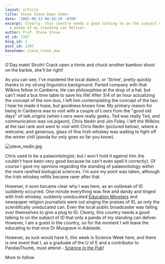 ```yaml
---
layout: article
title: Steve Steve Down Under
date: '2005-09-13 00:16:29 -0700'
excerpt: Clearly, this country needs a good talking to on the subject of ID that only
  a panda of my standing can deliver.
author: Prof. Steve Steve
mt_id: 1397
blog_id: 2
post_id: 1397
basename: steve_steve_dow
---
```

G'Day mate! Struth! Crack open a tinnie and chuck another bamboo shoot on the barbie, she'll be right!

As you can see, I've mastered the local dialect, or 'Strine', pretty quickly thanks to my strong linguistics background. Parted company with that Wilkins fellow in Canberra. He can philosophise at the drop of a hat, but can't read a bus time table to save his life! After 3/4 of an hour actualizing the concept of the non-bus, I left him contemplating the concept of the taxi. I hear he made it hope, but goodness knows how. My primary reason for being in Canberra was to visit with a couple of t.oers from the "good old days" of talk.origins (when t.oers were really geeks, Ted was really Ted, and communication was via pigeon), Chris Nedin and Jim Foley. I left the Wilkins at the taxi rank and went to visit with Chris Nedin (pictured below), where a welcome, and generous, glass of fine Irish whiskey was waiting to fight off the winter chill (panda fur only goes so far you know).

<img src="/PT/uploads/2006/steve_nedin.jpg" alt="steve_nedin.jpg" />

Chris used to be a palaeontologist, but I won't hold it against him (he couldn't have been very good because he can't even spell it correctly). Of course I gave my opinions regarding the standing of palaeontology within the more rarefied biological sciences. I'm sure my point was taken, although the Irish whiskey refills became rarer after that.

However, it soon became clear why I was here, as an outbreak of ID suddenly occurred. One minute everything was fine and dandy and tinged with Irish whiskey, suddenly uneducated [Education Ministers](http://www.google.com.au/url?sa=t&amp;ct=res&amp;cd=1&amp;url=http%3A//www.abc.net.au/pm/content/2005/s1447202.htm&amp;ei=xmEmQ_zCFdDe4AGGnrznDQ) and newspaper religion journalists were out singing the praises of ID, as only the scientifically uneducated can. Even the local public broadcaster was falling over themselves to give a plug to ID. Clearly, this country needs a good talking to on the subject of ID that only a panda of my standing can deliver. However, I am a guest in the country, so for the moment I will leave the educating to that nice Dr Musgrave in Adelaide.

However, as luck would have it, this week is Science Week here, and there is one event that I, as a graduate of the U of E and a contributor to PandasThumb, must attend - [Science in the Pub](http://www2b.abc.net.au/science/sweek/Event.asp?Action=View&amp;EventID=61&amp;rdoDatefrom=Between&amp;drpFromDay=20&amp;drpFromMonthYear=Aug+2005&amp;drpToDay=21&amp;drpToMonthYear=Aug+2005&amp;drpState=ACT&amp;txtEventName=&amp;drpEventCategory=ALL&amp;txtPageNumber=4&amp;txtPageSize=10)! 

More to follow.
